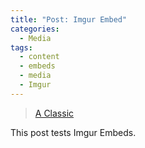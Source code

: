 ```yaml
---
title: "Post: Imgur Embed"
categories:
  - Media
tags:
  - content
  - embeds
  - media
  - Imgur
---
```


<blockquote class="imgur-embed-pub" lang="en" data-id="a/SUI3Y"><a href="//imgur.com/a/SUI3Y">A Classic</a></blockquote><script async src="//s.imgur.com/min/embed.js" charset="utf-8"></script>

This post tests Imgur Embeds.
